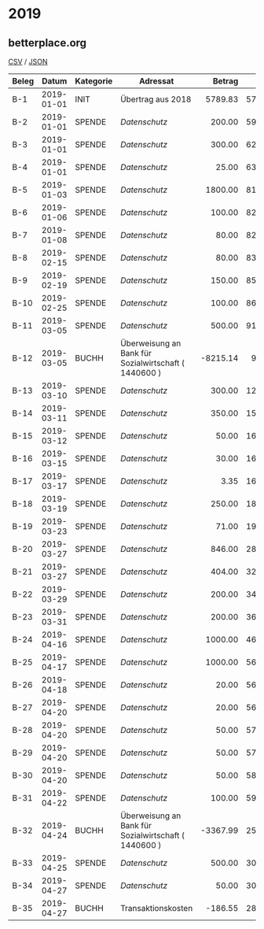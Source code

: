 # 2019

## betterplace.org
[CSV](betterplace.org.csv) / [JSON](betterplace.org.json) 

| Beleg | Datum | Kategorie | Adressat | Betrag | Saldo |
| ------ | ------ | ------ | ------ | ------:| ------:|
| B-1 | 2019-01-01 | INIT | Übertrag aus 2018 |    5789.83 |    5789.83 |
| B-2 | 2019-01-01 | SPENDE | *Datenschutz* |     200.00 |    5989.83 |
| B-3 | 2019-01-01 | SPENDE | *Datenschutz* |     300.00 |    6289.83 |
| B-4 | 2019-01-01 | SPENDE | *Datenschutz* |      25.00 |    6314.83 |
| B-5 | 2019-01-03 | SPENDE | *Datenschutz* |    1800.00 |    8114.83 |
| B-6 | 2019-01-06 | SPENDE | *Datenschutz* |     100.00 |    8214.83 |
| B-7 | 2019-01-08 | SPENDE | *Datenschutz* |      80.00 |    8294.83 |
| B-8 | 2019-02-15 | SPENDE | *Datenschutz* |      80.00 |    8374.83 |
| B-9 | 2019-02-19 | SPENDE | *Datenschutz* |     150.00 |    8524.83 |
| B-10 | 2019-02-25 | SPENDE | *Datenschutz* |     100.00 |    8624.83 |
| B-11 | 2019-03-05 | SPENDE | *Datenschutz* |     500.00 |    9124.83 |
| B-12 | 2019-03-05 | BUCHH | Überweisung an Bank für Sozialwirtschaft ( 1440600 ) |   -8215.14 |     909.69 |
| B-13 | 2019-03-10 | SPENDE | *Datenschutz* |     300.00 |    1209.69 |
| B-14 | 2019-03-11 | SPENDE | *Datenschutz* |     350.00 |    1559.69 |
| B-15 | 2019-03-12 | SPENDE | *Datenschutz* |      50.00 |    1609.69 |
| B-16 | 2019-03-15 | SPENDE | *Datenschutz* |      30.00 |    1639.69 |
| B-17 | 2019-03-17 | SPENDE | *Datenschutz* |       3.35 |    1643.04 |
| B-18 | 2019-03-19 | SPENDE | *Datenschutz* |     250.00 |    1893.04 |
| B-19 | 2019-03-23 | SPENDE | *Datenschutz* |      71.00 |    1964.04 |
| B-20 | 2019-03-27 | SPENDE | *Datenschutz* |     846.00 |    2810.04 |
| B-21 | 2019-03-27 | SPENDE | *Datenschutz* |     404.00 |    3214.04 |
| B-22 | 2019-03-29 | SPENDE | *Datenschutz* |     200.00 |    3414.04 |
| B-23 | 2019-03-31 | SPENDE | *Datenschutz* |     200.00 |    3614.04 |
| B-24 | 2019-04-16 | SPENDE | *Datenschutz* |    1000.00 |    4614.04 |
| B-25 | 2019-04-17 | SPENDE | *Datenschutz* |    1000.00 |    5614.04 |
| B-26 | 2019-04-18 | SPENDE | *Datenschutz* |      20.00 |    5634.04 |
| B-27 | 2019-04-20 | SPENDE | *Datenschutz* |      20.00 |    5654.04 |
| B-28 | 2019-04-20 | SPENDE | *Datenschutz* |      50.00 |    5704.04 |
| B-29 | 2019-04-20 | SPENDE | *Datenschutz* |      50.00 |    5754.04 |
| B-30 | 2019-04-20 | SPENDE | *Datenschutz* |      50.00 |    5804.04 |
| B-31 | 2019-04-22 | SPENDE | *Datenschutz* |     100.00 |    5904.04 |
| B-32 | 2019-04-24 | BUCHH | Überweisung an Bank für Sozialwirtschaft ( 1440600 ) |   -3367.99 |    2536.05 |
| B-33 | 2019-04-25 | SPENDE | *Datenschutz* |     500.00 |    3036.05 |
| B-34 | 2019-04-27 | SPENDE | *Datenschutz* |      50.00 |    3086.05 |
| B-35 | 2019-04-27 | BUCHH | Transaktionskosten |    -186.55 |    2899.50 |


